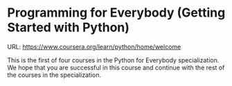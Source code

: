 Programming for Everybody (Getting Started with Python)
=======================================================

URL: https://www.coursera.org/learn/python/home/welcome


This is the first of four courses in the Python for Everybody specialization. We hope that you are successful in this course and continue with the rest of the courses in the specialization.

